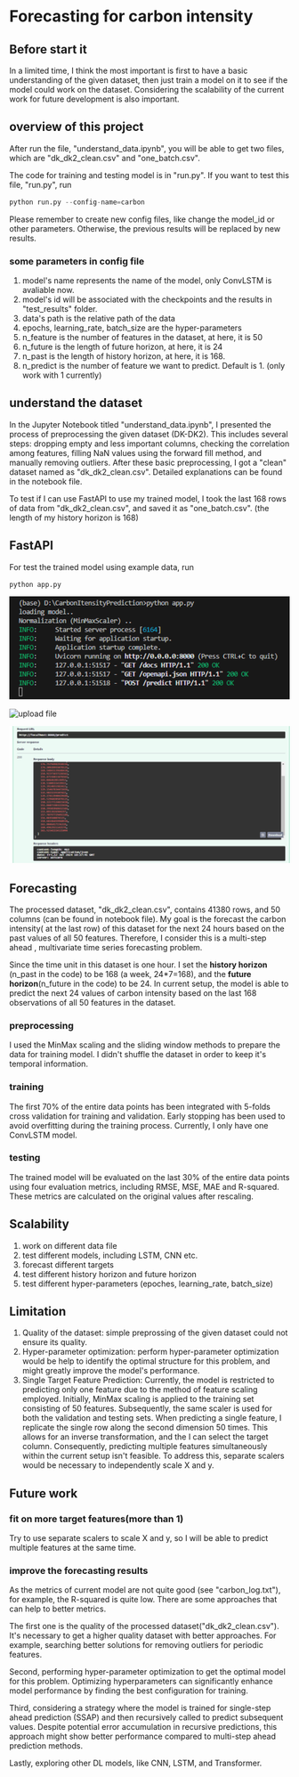 # Forecasting for carbon intensity

## Before start it
In a limited time, I think the most important is first to have a basic understanding of the given dataset, then just train a model on it to see if the model could work on the dataset. Considering the scalability of the current work for future development is also important.

## overview of this project
After run the file, "understand_data.ipynb", you will be able to get two files, which are "dk_dk2_clean.csv" and "one_batch.csv".

The code for training and testing model is in "run.py". If you want to test this file, "run.py", run
~~~python
python run.py --config-name=carbon
~~~

Please remember to create new config files, like change the model_id or other parameters. Otherwise, the previous results will be replaced by new results.

### some parameters in config file
1. model's name represents the name of the model, only ConvLSTM is avaliable now.
2. model's id will be associated with the checkpoints and the results in "test_results" folder.
3. data's path is the relative path of the data
4. epochs, learning_rate, batch_size are the hyper-parameters
5. n_feature is the number of features in the dataset, at here, it is 50
6. n_future is the length of future horizon, at here, it is 24
7. n_past is the length of history horizon, at here, it is 168.
8. n_predict is the number of feature we want to predict. Default is 1. (only work with 1 currently)


## understand the dataset
In the Jupyter Notebook titled "understand_data.ipynb", I presented the process of preprocessing the given dataset (DK-DK2). This includes several steps: dropping empty and less important columns, checking the correlation among features, filling NaN values using the forward fill method, and manually removing outliers. After these basic preprocessing, I got a "clean" dataset named as "dk_dk2_clean.csv". Detailed explanations can be found in the notebook file.

To test if I can use FastAPI to use my trained model, I took the last 168 rows of data from "dk_dk2_clean.csv", and saved it as "one_batch.csv". (the length of my history horizon is 168)

## FastAPI
For test the trained model using example data, run
~~~python
python app.py
~~~

![status code](pics/status.png)

![upload file](pics/upload_file.png.png)

![output results](pics/PredictedResults.png)



## Forecasting
The processed dataset, "dk_dk2_clean.csv", contains 41380 rows, and 50 columns (can be found in notebook file). My goal is the forecast the carbon intensity( at the last row) of this dataset for the next 24 hours based on the past values of all 50 features. Therefore, I consider this is a multi-step ahead , multivariate time series forecasting problem.

Since the time unit in this dataset is one hour. I set the **history horizon** (n_past in the code) to be 168 (a week, 24*7=168), and the **future horizon**(n_future in the code) to be 24. In current setup, the model is able to predict the next 24 values of carbon intensity based on the last 168 observations of all 50 features in the dataset.

### preprocessing
I used the MinMax scaling and the sliding window methods to prepare the data for training model. I didn't shuffle the dataset in order to keep it's temporal information.

### training
The first 70% of the entire data points has been integrated with 5-folds cross validation for training and validation. Early stopping has been used to avoid overfitting during the training process. Currently, I only have one ConvLSTM model.

### testing
The trained model will be evaluated on the last 30% of the entire data points using four evaluation metrics, including RMSE, MSE, MAE and R-squared. These metrics are calculated on the original values after rescaling.



## Scalability
1. work on different data file
2. test different models, including LSTM, CNN etc.
3. forecast different targets
4. test different history horizon and future horizon
5. test different hyper-parameters (epoches, learning_rate, batch_size)


## Limitation
1. Quality of the dataset: simple preprossing of the given dataset could not ensure its quality.  
2. Hyper-parameter optimization: perform hyper-parameter optimization would be help to identify the optimal structure for this problem, and might greatly improve the model's performance.
3. Single Target Feature Prediction: Currently, the model is restricted to predicting only one feature due to the method of feature scaling employed. Initially, MinMax scaling is applied to the training set consisting of 50 features. Subsequently, the same scaler is used for both the validation and testing sets. When predicting a single feature, I replicate the single row along the second dimension 50 times. This allows for an inverse transformation, and the I can select the target column. Consequently, predicting multiple features simultaneously within the current setup isn't feasible. To address this, separate scalers would be necessary to independently scale X and y.



## Future work

### fit on more target features(more than 1)
Try to use separate scalers to scale X and y, so I will be able to predict multiple features at the same time.

### improve the forecasting results
As the metrics of current model are not quite good (see "carbon_log.txt"), for example, the R-squared is quite low. There are some approaches that can help to better metrics.

The first one is the quality of the processed dataset("dk_dk2_clean.csv"). It's necessary to get a higher quality dataset with better approaches. For example, searching better solutions for removing outliers for periodic features.

Second, performing hyper-parameter optimization to get the optimal model for this problem. Optimizing hyperparameters can significantly enhance model performance by finding the best configuration for training.

Third, considering a strategy where the model is trained for single-step ahead prediction (SSAP) and then recursively called to predict subsequent values. Despite potential error accumulation in recursive predictions, this approach might show better performance compared to multi-step ahead prediction methods.

Lastly, exploring other DL models, like CNN, LSTM, and Transformer.

